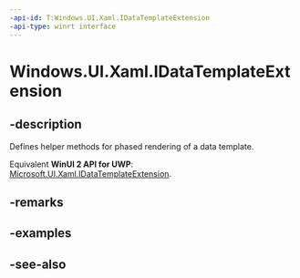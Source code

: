 ```yaml
---
-api-id: T:Windows.UI.Xaml.IDataTemplateExtension
-api-type: winrt interface
---
```


<!-- Interface syntax.
public interface IDataTemplateExtension : 
-->

# Windows.UI.Xaml.IDataTemplateExtension

## -description
Defines helper methods for phased rendering of a data template.

Equivalent **WinUI 2 API for UWP**: [Microsoft.UI.Xaml.IDataTemplateExtension](/windows/winui/api/microsoft.ui.xaml.idatatemplateextension).

## -remarks

## -examples

## -see-also
